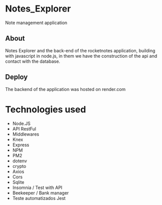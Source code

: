 # Notes_Explorer
  Note management application
  
## About
  Notes Explorer and the back-end of the rocketnotes application, building with javascript in node.js, in them we have the construction of the api and contact with the database.
  
## Deploy
The backend of the application was hosted on render.com

# Technologies used 
- Node.JS 
- API RestFul
- Middlewares
- Knex 
- Express 
- NPM
- PM2
- dotenv
- crypto
- Axios
- Cors
- Sqlite
- Insomnia / Test with API
- Beekeeper / Bank manager
- Teste automatizados Jest
